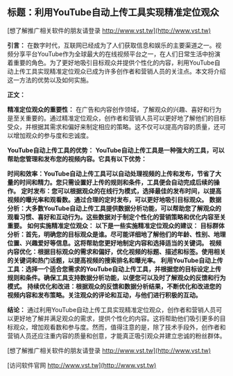 ## **标题：利用YouTube自动上传工具实现精准定位观众**

[想了解推广相关软件的朋友请登录 http://www.vst.tw](http://www.vst.tw)

**引言：**
在数字时代，互联网已经成为了人们获取信息和娱乐的主要渠道之一。视频分享平台YouTube作为全球最大的在线视频平台之一，在人们日常生活中扮演着重要的角色。为了更好地吸引目标观众并提供个性化的内容，利用YouTube自动上传工具实现精准定位观众已成为许多创作者和营销人员的关注点。本文将介绍这一方法的优势以及如何实施。

**正文：**

**精准定位观众的重要性：**
在广告和内容创作领域，了解观众的兴趣、喜好和行为是至关重要的。通过精准定位观众，创作者和营销人员可以更好地了解他们的目标受众，并根据其需求和偏好来制定相应的策略。这不仅可以提高内容的质量，还可以增加观众的参与度和忠诚度。

**YouTube自动上传工具的优势：**
**YouTube自动上传工具是一种强大的工具，可以帮助您管理和发布您的视频内容。它具有以下优势：**

**时间和效率：YouTube自动上传工具可以自动处理视频的上传和发布，节省了大量的时间和精力。您只需设置好上传的规则和条件，工具便会自动完成后续的操作。**
**定时发布：您可以根据观众的在线行为模式，选择最佳的发布时间，以提高视频的曝光率和观看数。通过合理的定时发布，可以更好地吸引目标观众。**
**数据分析：大多数YouTube自动上传工具提供数据分析功能，可以帮助您了解观众的观看习惯、喜好和互动行为。这些数据对于制定个性化的营销策略和优化内容至关重要。**
**如何实施精准定位观众： 以下是一些实施精准定位观众的建议：**
**目标群体分析：首先，明确您的目标观众是谁。尽可能详细地了解他们的年龄、性别、地理位置、兴趣爱好等信息。这将帮助您更好地制定内容和选择适当的关键词。**
**视频内容优化：根据目标观众的需求和偏好，优化视频的标题、描述和标签。使用相关的关键词和热门话题，以提高视频的搜索排名和曝光率。**
**利用YouTube自动上传工具：选择一个适合您需求的YouTube自动上传工具，并根据您的目标设定上传规则和条件。确保工具支持数据分析功能，以便您可以及时了解观众的反馈和行为模式。**
**持续优化和改进：根据观众的反馈和数据分析结果，不断优化和改进您的视频内容和发布策略。关注观众的评论和互动，与他们进行积极的互动。**

**结论：**
通过利用YouTube自动上传工具实现精准定位观众，创作者和营销人员可以更好地了解并满足观众的需求，提供个性化的内容。这将帮助他们吸引更多的目标观众，增加观看数和参与度。然而，值得注意的是，除了技术手段外，创作者和营销人员还应注重内容的质量和创意，才能真正吸引观众并建立忠诚的粉丝群体。

[想了解推广相关软件的朋友请登录 http://www.vst.tw](http://www.vst.tw)


[访问软件官网 http://www.vst.tw](http://www.vst.tw)
